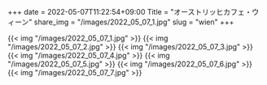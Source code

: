 +++
date  = 2022-05-07T11:22:54+09:00
Title = "オーストリッヒカフェ・ウィーン"
share_img = "/images/2022_05_07_1.jpg"
slug = "wien"
+++

{{< img "/images/2022_05_07_1.jpg" >}}
{{< img "/images/2022_05_07_2.jpg" >}}
{{< img "/images/2022_05_07_3.jpg" >}}
{{< img "/images/2022_05_07_4.jpg" >}}
{{< img "/images/2022_05_07_5.jpg" >}}
{{< img "/images/2022_05_07_6.jpg" >}}
{{< img "/images/2022_05_07_7.jpg" >}}